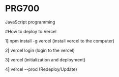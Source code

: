 # PRG700

JavaScript programming

#How to deploy to Vercel

1] npm install -g vercel (install vercel to the computer)

2] vercel login (login to the vercel)

3] vercel (initialization and deployment)

4] vercel --prod (Redeploy/Update)

